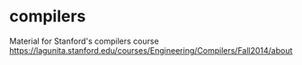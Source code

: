 # compilers
Material for Stanford's compilers course
https://lagunita.stanford.edu/courses/Engineering/Compilers/Fall2014/about
